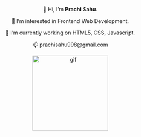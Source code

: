  <p align="center" >👋 Hi, I’m <strong>Prachi Sahu</strong>.
  <p align="center" >👀 I’m interested in Frontend Web Development.
<p align="center" >🌱 I’m currently working on HTML5, CSS, Javascript.
<p align="center" >📫 prachisahu998@gmail.com

<!---
prachi-sahu-codes/prachi-sahu-codes is a ✨ special ✨ repository because its `README.md` (this file) appears on your GitHub profile.
You can click the Preview link to take a look at your changes. (other img - https://c.tenor.com/AmcptKa1b08AAAAC/working-busy.gif)
--->
  <p align="center" >
   <img src="https://27a7x92iyp7i4yd8b4bgzvnb-wpengine.netdna-ssl.com/wp-content/uploads/2020/07/giphy-2.gif" alt="gif" width="200px" height="200px"  >
